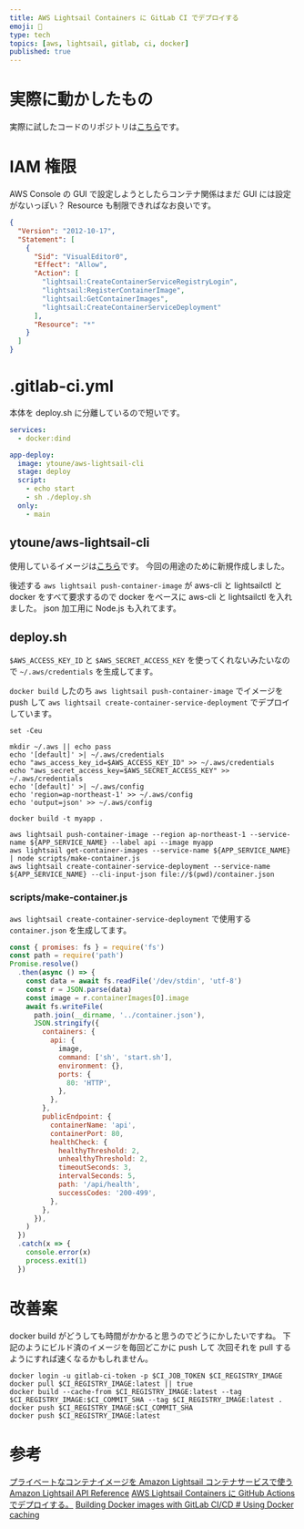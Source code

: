 ```yaml
---
title: AWS Lightsail Containers に GitLab CI でデプロイする
emoji: 🧩
type: tech
topics: [aws, lightsail, gitlab, ci, docker]
published: true
---
```


# 実際に動かしたもの

実際に試したコードのリポジトリは[こちら](https://gitlab.com/yt-practice/lightsail-container-20201222)です。

# IAM 権限

AWS Console の GUI で設定しようとしたらコンテナ関係はまだ GUI には設定がないっぽい？
Resource も制限できればなお良いです。

```json
{
  "Version": "2012-10-17",
  "Statement": [
    {
      "Sid": "VisualEditor0",
      "Effect": "Allow",
      "Action": [
        "lightsail:CreateContainerServiceRegistryLogin",
        "lightsail:RegisterContainerImage",
        "lightsail:GetContainerImages",
        "lightsail:CreateContainerServiceDeployment"
      ],
      "Resource": "*"
    }
  ]
}
```

# .gitlab-ci.yml

本体を deploy.sh に分離しているので短いです。

```yml
services:
  - docker:dind

app-deploy:
  image: ytoune/aws-lightsail-cli
  stage: deploy
  script:
    - echo start
    - sh ./deploy.sh
  only:
    - main
```

## ytoune/aws-lightsail-cli

使用しているイメージは[こちら](https://hub.docker.com/r/ytoune/aws-lightsail-cli)です。
今回の用途のために新規作成しました。

後述する `aws lightsail push-container-image` が aws-cli と lightsailctl と docker をすべて要求するので
docker をベースに aws-cli と lightsailctl を入れました。
json 加工用に Node.js も入れてます。

## deploy.sh

`$AWS_ACCESS_KEY_ID` と `$AWS_SECRET_ACCESS_KEY` を使ってくれないみたいなので `~/.aws/credentials` を生成してます。

<!-- textlint-disable ja-technical-writing/no-doubled-conjunction -->

`docker build` したのち
`aws lightsail push-container-image` でイメージを push して
`aws lightsail create-container-service-deployment` でデプロイしています。

<!-- textlint-enable -->

```shell
set -Ceu

mkdir ~/.aws || echo pass
echo '[default]' >| ~/.aws/credentials
echo "aws_access_key_id=$AWS_ACCESS_KEY_ID" >> ~/.aws/credentials
echo "aws_secret_access_key=$AWS_SECRET_ACCESS_KEY" >> ~/.aws/credentials
echo '[default]' >| ~/.aws/config
echo 'region=ap-northeast-1' >> ~/.aws/config
echo 'output=json' >> ~/.aws/config

docker build -t myapp .

aws lightsail push-container-image --region ap-northeast-1 --service-name ${APP_SERVICE_NAME} --label api --image myapp
aws lightsail get-container-images --service-name ${APP_SERVICE_NAME} | node scripts/make-container.js
aws lightsail create-container-service-deployment --service-name ${APP_SERVICE_NAME} --cli-input-json file://$(pwd)/container.json
```

### scripts/make-container.js

`aws lightsail create-container-service-deployment` で使用する `container.json` を生成してます。

```js
const { promises: fs } = require('fs')
const path = require('path')
Promise.resolve()
  .then(async () => {
    const data = await fs.readFile('/dev/stdin', 'utf-8')
    const r = JSON.parse(data)
    const image = r.containerImages[0].image
    await fs.writeFile(
      path.join(__dirname, '../container.json'),
      JSON.stringify({
        containers: {
          api: {
            image,
            command: ['sh', 'start.sh'],
            environment: {},
            ports: {
              80: 'HTTP',
            },
          },
        },
        publicEndpoint: {
          containerName: 'api',
          containerPort: 80,
          healthCheck: {
            healthyThreshold: 2,
            unhealthyThreshold: 2,
            timeoutSeconds: 3,
            intervalSeconds: 5,
            path: '/api/health',
            successCodes: '200-499',
          },
        },
      }),
    )
  })
  .catch(x => {
    console.error(x)
    process.exit(1)
  })
```

# 改善案

docker build がどうしても時間がかかると思うのでどうにかしたいですね。
下記のようにビルド済のイメージを毎回どこかに push して
次回それを pull するようにすれば速くなるかもしれません。

```shell
docker login -u gitlab-ci-token -p $CI_JOB_TOKEN $CI_REGISTRY_IMAGE
docker pull $CI_REGISTRY_IMAGE:latest || true
docker build --cache-from $CI_REGISTRY_IMAGE:latest --tag $CI_REGISTRY_IMAGE:$CI_COMMIT_SHA --tag $CI_REGISTRY_IMAGE:latest .
docker push $CI_REGISTRY_IMAGE:$CI_COMMIT_SHA
docker push $CI_REGISTRY_IMAGE:latest
```

# 参考

[プライベートなコンテナイメージを Amazon Lightsail コンテナサービスで使う](https://dev.classmethod.jp/articles/how-to-use-private-images-with-amazon-lightsail-container-service/)
[Amazon Lightsail API Reference](https://docs.aws.amazon.com/lightsail/2016-11-28/api-reference/Welcome.html)
[AWS Lightsail Containers に GitHub Actions でデプロイする。](https://zenn.dev/devneko/articles/196b9befb48b41798071)
[Building Docker images with GitLab CI/CD # Using Docker caching](https://docs.gitlab.com/ee/ci/docker/using_docker_build.html#using-docker-caching)
